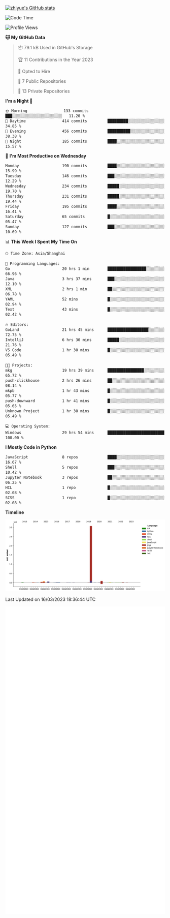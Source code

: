 
[![zhiyue's GitHub stats](https://github-readme-stats.vercel.app/api?username=zhiyue)](https://github.com/anuraghazra/github-readme-stats&&show_icons=true)

<!--START_SECTION:waka-->
![Code Time](http://img.shields.io/badge/Code%20Time-1%2C003%20hrs%2051%20mins-blue)

![Profile Views](http://img.shields.io/badge/Profile%20Views-0-blue)

**🐱 My GitHub Data** 

> 📦 79.1 kB Used in GitHub's Storage 
 > 
> 🏆 11 Contributions in the Year 2023
 > 
> 💼 Opted to Hire
 > 
> 📜 7 Public Repositories 
 > 
> 🔑 13 Private Repositories 
 > 
**I'm a Night 🦉** 

```text
🌞 Morning                133 commits         ███░░░░░░░░░░░░░░░░░░░░░░   11.20 % 
🌆 Daytime                414 commits         █████████░░░░░░░░░░░░░░░░   34.85 % 
🌃 Evening                456 commits         ██████████░░░░░░░░░░░░░░░   38.38 % 
🌙 Night                  185 commits         ████░░░░░░░░░░░░░░░░░░░░░   15.57 % 
```
📅 **I'm Most Productive on Wednesday** 

```text
Monday                   190 commits         ████░░░░░░░░░░░░░░░░░░░░░   15.99 % 
Tuesday                  146 commits         ███░░░░░░░░░░░░░░░░░░░░░░   12.29 % 
Wednesday                234 commits         █████░░░░░░░░░░░░░░░░░░░░   19.70 % 
Thursday                 231 commits         █████░░░░░░░░░░░░░░░░░░░░   19.44 % 
Friday                   195 commits         ████░░░░░░░░░░░░░░░░░░░░░   16.41 % 
Saturday                 65 commits          █░░░░░░░░░░░░░░░░░░░░░░░░   05.47 % 
Sunday                   127 commits         ███░░░░░░░░░░░░░░░░░░░░░░   10.69 % 
```


📊 **This Week I Spent My Time On** 

```text
🕑︎ Time Zone: Asia/Shanghai

💬 Programming Languages: 
Go                       20 hrs 1 min        █████████████████░░░░░░░░   66.96 % 
Java                     3 hrs 37 mins       ███░░░░░░░░░░░░░░░░░░░░░░   12.10 % 
XML                      2 hrs 1 min         ██░░░░░░░░░░░░░░░░░░░░░░░   06.78 % 
YAML                     52 mins             █░░░░░░░░░░░░░░░░░░░░░░░░   02.94 % 
Text                     43 mins             █░░░░░░░░░░░░░░░░░░░░░░░░   02.42 % 

🔥 Editors: 
GoLand                   21 hrs 45 mins      ██████████████████░░░░░░░   72.75 % 
IntelliJ                 6 hrs 30 mins       █████░░░░░░░░░░░░░░░░░░░░   21.76 % 
VS Code                  1 hr 38 mins        █░░░░░░░░░░░░░░░░░░░░░░░░   05.49 % 

🐱‍💻 Projects: 
mkg                      19 hrs 39 mins      ████████████████░░░░░░░░░   65.72 % 
push-clickhouse          2 hrs 26 mins       ██░░░░░░░░░░░░░░░░░░░░░░░   08.14 % 
mkpb                     1 hr 43 mins        █░░░░░░░░░░░░░░░░░░░░░░░░   05.77 % 
push-downward            1 hr 41 mins        █░░░░░░░░░░░░░░░░░░░░░░░░   05.65 % 
Unknown Project          1 hr 38 mins        █░░░░░░░░░░░░░░░░░░░░░░░░   05.49 % 

💻 Operating System: 
Windows                  29 hrs 54 mins      █████████████████████████   100.00 % 
```

**I Mostly Code in Python** 

```text
JavaScript               8 repos             ████░░░░░░░░░░░░░░░░░░░░░   16.67 % 
Shell                    5 repos             ███░░░░░░░░░░░░░░░░░░░░░░   10.42 % 
Jupyter Notebook         3 repos             ██░░░░░░░░░░░░░░░░░░░░░░░   06.25 % 
HCL                      1 repo              █░░░░░░░░░░░░░░░░░░░░░░░░   02.08 % 
SCSS                     1 repo              █░░░░░░░░░░░░░░░░░░░░░░░░   02.08 % 
```



**Timeline**

![Lines of Code chart](https://raw.githubusercontent.com/zhiyue/zhiyue/main/assets/bar_graph.png)


 Last Updated on 16/03/2023 18:36:44 UTC
<!--END_SECTION:waka-->

<!-- [![Top Langs](https://github-readme-stats.vercel.app/api/top-langs/?username=zhiyue)](https://github.com/anuraghazra/github-readme-stats) -->

![](./github-metrics.svg)

